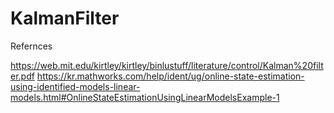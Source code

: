 # KalmanFilter

Refernces

https://web.mit.edu/kirtley/kirtley/binlustuff/literature/control/Kalman%20filter.pdf
https://kr.mathworks.com/help/ident/ug/online-state-estimation-using-identified-models-linear-models.html#OnlineStateEstimationUsingLinearModelsExample-1
